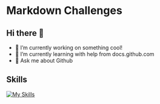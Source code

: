 # Markdown Challenges


## Hi there 👋
- 🔭 I’m currently working on something cool!
- 🌱 I’m currently learning with help from docs.github.com
- 💬 Ask me about Github

## Skills

[![My Skills](https://skillicons.dev/icons?i=js,html,css,bootstrap)](https://skillicons.dev)


